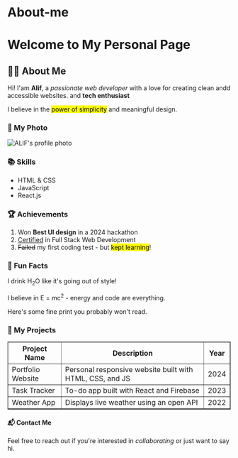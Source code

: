 # About-me
<!DOCTYPE html>
<html lang="en">
<head>
    <meta charset="UTF-8">
    <meta name="viewport" content="width=device-width, initial-scale=1.0">
    <title>About me - Alif</title>
</head>
<body>
    <h1>Welcome to My Personal Page</h1>
    <h2>👩‍💼 About Me</h2>
    <p>Hi! I'am <strong>Alif</strong>, a <em>passionate web developer</em>
        with a love for creating clean andd accessible websites. and <b>tech enthusiast</b>
    </p>
    <p>I believe in the <mark>power of simplicity</mark>
        and meaningful design.
    </p>
    <h3>📸 My Photo</h3>
    <img src="OIP.jpg" alt="ALIF's profile photo">
    <h3>📚 Skills</h3>
    <ul type = "disc">
        <li>HTML & CSS</li>
        <li>JavaScript</li>
        <li>React.js</li>
    </ul>
    <h3>🏆 Achievements</h3>
    <ol>
        <li>Won <strong>Best UI design</strong>
            in a 2024 hackathon
        </li>
        <li>
            <u>Certified</u> in Full Stack Web Development
        </li>
        <li>
            <del>Failed</del> my first coding test - but <mark>kept learning</mark>!
        </li>
    </ol>
    <h3>🧪 Fun Facts</h3>
    <p>I drink H<sub>2</sub>O like it's going out of style!</p>
    <p>
        I believe in E = mc<sup>2</sup> - energy and code are everything.
    </p>
    <p>
        Here's some fine print you probably won't read.
    </p>
    <h3>💼 My Projects</h3>    
    <table border="1">
        <thead>
            <tr>
                <th>Project Name</th>
                <th>Description</th>
                <th>Year</th>
            <tr>
        </thead>
        <tbody>
            <tr>
                <td>Portfolio Website</td>
                <td>Personal responsive website built with HTML, CSS, and JS</td>
                <td>2024</td>
            </tr>
            <tr>
                <td>Task Tracker</td>
                <td>To-do app built with React and Firebase</td>
                <td>2023</td>
            </tr>
            <tr>
                <td>Weather App</td>
                <td>Displays live weather using an open API</td>
                <td>2022</td>
            </tr>
        </tbody>
    </table>
    <h4>📬 Contact Me</h4>
    <p>Feel free to reach out if you're interested in 
        <i>collaborating</i> or just want to say hi.
    </p>
</body>
</html>
